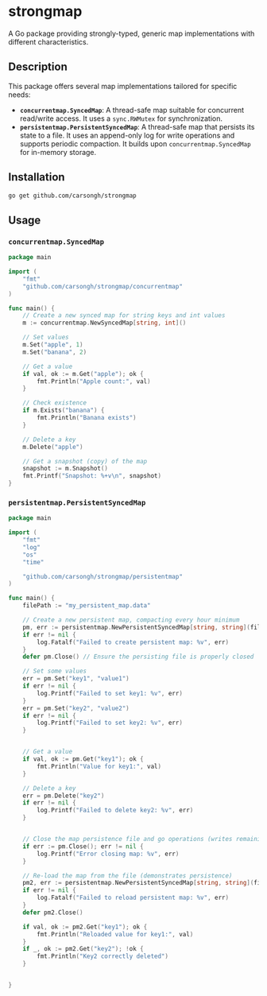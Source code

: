 # strongmap

A Go package providing strongly-typed, generic map implementations with different characteristics.

## Description

This package offers several map implementations tailored for specific needs:

*   **`concurrentmap.SyncedMap`**: A thread-safe map suitable for concurrent read/write access. It uses a `sync.RWMutex` for synchronization.
*   **`persistentmap.PersistentSyncedMap`**: A thread-safe map that persists its state to a file. It uses an append-only log for write operations and supports periodic compaction. It builds upon `concurrentmap.SyncedMap` for in-memory storage.

## Installation

```bash
go get github.com/carsongh/strongmap
```

## Usage

### `concurrentmap.SyncedMap`

```go
package main

import (
	"fmt"
	"github.com/carsongh/strongmap/concurrentmap"
)

func main() {
	// Create a new synced map for string keys and int values
	m := concurrentmap.NewSyncedMap[string, int]()

	// Set values
	m.Set("apple", 1)
	m.Set("banana", 2)

	// Get a value
	if val, ok := m.Get("apple"); ok {
		fmt.Println("Apple count:", val)
	}

	// Check existence
	if m.Exists("banana") {
		fmt.Println("Banana exists")
	}

	// Delete a key
	m.Delete("apple")

	// Get a snapshot (copy) of the map
	snapshot := m.Snapshot()
	fmt.Printf("Snapshot: %+v\n", snapshot)
}

```

### `persistentmap.PersistentSyncedMap`

```go
package main

import (
	"fmt"
	"log"
	"os"
	"time"

	"github.com/carsongh/strongmap/persistentmap"
)

func main() {
	filePath := "my_persistent_map.data"

	// Create a new persistent map, compacting every hour minimum
	pm, err := persistentmap.NewPersistentSyncedMap[string, string](filePath, 60*time.Minute)
	if err != nil {
		log.Fatalf("Failed to create persistent map: %v", err)
	}
	defer pm.Close() // Ensure the persisting file is properly closed

	// Set some values
	err = pm.Set("key1", "value1")
	if err != nil {
		log.Printf("Failed to set key1: %v", err)
	}
	err = pm.Set("key2", "value2")
	if err != nil {
		log.Printf("Failed to set key2: %v", err)
	}


	// Get a value
	if val, ok := pm.Get("key1"); ok {
		fmt.Println("Value for key1:", val)
	}

	// Delete a key
	err = pm.Delete("key2")
	if err != nil {
		log.Printf("Failed to delete key2: %v", err)
	}


	// Close the map persistence file and go operations (writes remaining buffer, stops background tasks)
	if err := pm.Close(); err != nil {
		log.Printf("Error closing map: %v", err)
	}

	// Re-load the map from the file (demonstrates persistence)
	pm2, err := persistentmap.NewPersistentSyncedMap[string, string](filePath, 1*time.Minute)
	if err != nil {
		log.Fatalf("Failed to reload persistent map: %v", err)
	}
	defer pm2.Close()

	if val, ok := pm2.Get("key1"); ok {
		fmt.Println("Reloaded value for key1:", val)
	}
	if _, ok := pm2.Get("key2"); !ok {
		fmt.Println("Key2 correctly deleted")
	}


}
```
